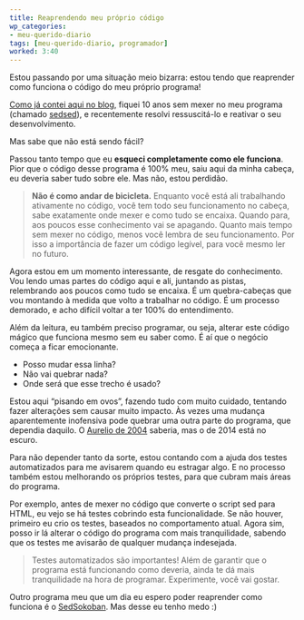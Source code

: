 ```yaml
---
title: Reaprendendo meu próprio código
wp_categories:
- meu-querido-diario
tags: [meu-querido-diario, programador]
worked: 3:40
---
```


Estou passando por uma situação meio bizarra: estou tendo que reaprender como funciona o código do meu próprio programa!

[Como já contei aqui no blog](http://aurelio.net/blog/2014/04/29/ressuscitei-o-sedsed/), fiquei 10 anos sem mexer no meu programa (chamado [sedsed](https://github.com/aureliojargas/sedsed)), e recentemente resolvi ressuscitá-lo e reativar o seu desenvolvimento.

Mas sabe que não está sendo fácil?

Passou tanto tempo que eu **esqueci completamente como ele funciona**. Pior que o código desse programa é 100% meu, saiu aqui da minha cabeça, eu deveria saber tudo sobre ele. Mas não, estou perdidão.

> **Não é como andar de bicicleta.** Enquanto você está ali trabalhando ativamente no código, você tem todo seu funcionamento no cabeça, sabe exatamente onde mexer e como tudo se encaixa. Quando para, aos poucos esse conhecimento vai se apagando. Quanto mais tempo sem mexer no código, menos você lembra de seu funcionamento. Por isso a importância de fazer um código legível, para você mesmo ler no futuro.

Agora estou em um momento interessante, de resgate do conhecimento. Vou lendo umas partes do código aqui e ali, juntando as pistas, relembrando aos poucos como tudo se encaixa. É um quebra-cabeças que vou montando à medida que volto a trabalhar no código. É um processo demorado, e acho difícil voltar a ter 100% do entendimento.

Além da leitura, eu também preciso programar, ou seja, alterar este código mágico que funciona mesmo sem eu saber como. É aí que o negócio começa a ficar emocionante.

- Posso mudar essa linha?
- Não vai quebrar nada?
- Onde será que esse trecho é usado?

Estou aqui “pisando em ovos”, fazendo tudo com muito cuidado, tentando fazer alterações sem causar muito impacto. Às vezes uma mudança aparentemente inofensiva pode quebrar uma outra parte do programa, que dependia daquilo. O [Aurelio de 2004](http://aurelio.net/blog/2014/05/01/capsula-do-tempo/) saberia, mas o de 2014 está no escuro.

Para não depender tanto da sorte, estou contando com a ajuda dos testes automatizados para me avisarem quando eu estragar algo. E no processo também estou melhorando os próprios testes, para que cubram mais áreas do programa.

Por exemplo, antes de mexer no código que converte o script sed para HTML, eu vejo se há testes cobrindo esta funcionalidade. Se não houver, primeiro eu crio os testes, baseados no comportamento atual. Agora sim, posso ir lá alterar o código do programa com mais tranquilidade, sabendo que os testes me avisarão de qualquer mudança indesejada.

> Testes automatizados são importantes! Além de garantir que o programa está funcionando como deveria, ainda te dá mais tranquilidade na hora de programar. Experimente, você vai gostar.

Outro programa meu que um dia eu espero poder reaprender como funciona é o [SedSokoban](http://aurelio.net/sed/sokoban/sokoban.sed.html). Mas desse eu tenho medo :)
